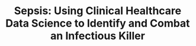 ---
name: Kyle Shannon
email: kshannon@ucsd.edu
photo: assets/images/kyle-shannon.jpeg
website: https://www.kmshannon.com/
domain: A02
title: "Sepsis: Using Clinical Healthcare Data Science to Identify and Combat an Infectious Killer"
bio: "Hi 👋 I’m Kyle Shannon, as a professional in the public health and data science fields, I am dedicated to improving healthcare accessibility and enhancing patient outcomes, particularly in rural America. My journey began at UCSD, where I studied in the CogSci department as an undergraduate and discovered my passion for Data Science when it was still an emerging field (2012). I later pursued my master's degree in Data Science at UCSD, and eventually co-founded a startup focused on healthcare access in rural America. My enthusiasm lies in data science projects that directly impact patient health outcomes, and I maintain a keen interest in cognitive neuroscience and CNN ML systems in healthcare (my masters' thesis). Outside of work, you can find me on a tennis court or shrouded in the ambiance of a cozy cafe while tackling projects... preferably while it is raining."
description: "Students will explore the world of inpatient ICU care by examining severe infection management and detection using the MIMIC dataset, a comprehensive, publicly available database of de-identified ICU patient data. This project will familiarize participants with healthcare data nuances and the critical role EHRs (Electronic Health Records) play in clinical decision-making. Through this experience, students will gain insights into the broader context of clinical decision-making and public health, learning to leverage EHRs and clinical data science for developing potential products, reports, and or health policies. They will better understand the US healthcare system, ICU operations, and the decision-making process for complex infectious cases like sepsis. By studying the work of multidisciplinary teams, students will gain a deeper understanding of intricate ICU cases and the patients' journeys through this challenging healthcare landscape. Additionally, they will appreciate the complexities of conducting data science in a demanding environment."
summer: "The following are recommended summer domain readings and tasks. Getting through some or all of these, especially if you are a bit unfamiliar with the domain, would be a good idea. And help you to hit the ground running in the fall. I will be available during the summer to meet with you as a group once or twice if you wish.

On my <a href='https://kshannon-ucsd.github.io/dsc180ab-sepsis/'>capstone website</a>, all material from last year is available, and I have put a note by the items I think would be good candidates to begin with over the summer:
For clarity, during the summer, the three areas I recommend focusing on would be:
<ul>
<li>Familiarizing yourself with EHR data</li>
<li>Learning about the MIMIC dataset</li>
<li>Beginning to understand a bit more about clinical critical care in an ICU</li>
</ul>
"
oldstudent: https://oakkaraung.github.io/website_dsc180/index.html
prerequisites: "These are not prerequisites, but are classes that might be helpful if you have taken them previously:
<ul>
<li>BILD 26. Human Physiology (4)</li>
<li>USP 143. The US Health-Care System (4)</li>
<li>FMPH 101. Epidemiology (4)</li>
<li>FMPH 102. Biostatistics in Public Health (4)</li>
<li>BICD 140. Immunology (4)</li>
<li>BIEB 152. Evolution of Infectious Diseases (4)</li>
</ul>"

time: Thursday 1:30-2:30PM, In-Person
style: "My goal is to create a capstone experience that emulates a practical job setting, guiding students in effectively interacting with managers and data science leads, asking relevant questions, and fulfilling their responsibilities. I may assume various roles (e.g., DS lead, stakeholder, hospital admin, manager) to offer diverse perspectives. I incorporate a business angle to discuss the project's broader context, encouraging students to envision their work in scenarios such as product development or hospital consultancy. This approach helps them grasp real-world applications and develop a compelling narrative for their projects.

I prioritize accessibility for my students throughout the week, for example, via Discord, and may involve domain experts for them to interview and learn from professionals in ICUs and EHR data. This context adds valuable insight and humanizes the data/system. I often hold informal meetings with my students over coffee to discuss progress and answer questions. Occasionally, I expect them to provide progress reports and mini-presentations, simulating a real-world organizational experience.

Let’s have some fun while hacking away at healthcare! But also learn the grave responsibility that comes with working in such a high stakes setting.
"
seats: 4
tag: Bio
---